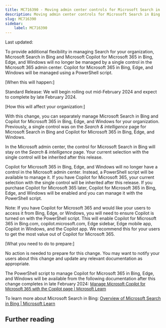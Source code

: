 ```yaml
---
title: MC716390 - Moving admin center controls for Microsoft Search in Bing and Copilot for Microsoft 365 in Bing, Edge, and Windows
description: Moving admin center controls for Microsoft Search in Bing and Copilot for Microsoft 365 in Bing, Edge, and Windows
slug: MC716390
sidebar:
    label: MC716390
---
```



Last updated: 

<p>To provide additional flexibility in managing Search for your organization, Microsoft Search in Bing and Microsoft Copilot for Microsoft 365 in Bing, Edge, and Windows will no longer be managed by a single control in the Microsoft 365 admin center. Copilot for Microsoft 365 in Bing, Edge, and Windows will be managed using a PowerShell script.</p><p>[When this will happen:]
</p><p>Standard Release: We will begin rolling out mid-February 2024 and expect to complete by late February 2024.</p><p>[How this will affect your organization:]
</p><p>With this change, you can separately manage Microsoft Search in Bing and Copilot for Microsoft 365 in Bing, Edge, and Windows for your organization. Previously, a single control was on the <i>Search &amp; intelligence </i>page for Microsoft Search in Bing and Copilot for Microsoft 365 in Bing, Edge, and Windows.
</p><p>In the Microsoft admin center, the control for Microsoft Search in Bing will stay on the <i>Search &amp; intelligence</i> page. Your current selection with the single control will be inherited after this release.
</p><p>Copilot for Microsoft 365 in Bing, Edge, and Windows will no longer have a control in the Microsoft admin center. Instead, a PowerShell script will be available to manage it. If you have Copilot for Microsoft 365, your current selection with the single control will be inherited after this release. If you purchase Copilot for Microsoft 365 later, Copilot for Microsoft 365 in Bing, Edge, and Windows will be enabled and you can manage it with the PowerShell script.
</p><p>Note: If you have Copilot for Microsoft 365 and would like your users to access it from Bing, Edge, or Windows, you will need to ensure Copilot is turned on with the PowerShell script. This will enable Copilot for Microsoft 365 in Bing.com, copilot.microsoft.com, Edge sidebar, Edge mobile app, Copilot in Windows, and the Copilot app. We recommend this for your users to get the most value out of Copilot for Microsoft 365.</p><p>[What you need to do to prepare:]
</p><p>No action is needed to prepare for this change. You may want to notify your users about this change and update any relevant documentation as appropriate.
</p><p>The PowerShell script to manage Copilot for Microsoft 365 in Bing, Edge, and Windows will be available from the following documentation after this change completes in late February 2024:&nbsp;<a href="https://learn.microsoft.com/microsoft-365-copilot/microsoft-365-copilot-page" target="_blank" style="background-color: rgb(255, 255, 255); font-family: sans-serif; font-weight: 400;">Manage Microsoft Copilot for Microsoft 365 with the Copilot page | Microsoft Learn</a></p><p>To learn more about Microsoft Search in Bing: <a href="https://learn.microsoft.com/microsoftsearch/overview-microsoft-search-bing" target="_blank">Overview of Microsoft Search in Bing | Microsoft Learn</a></p>

## Further reading
